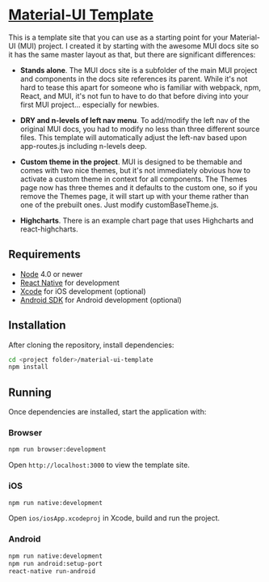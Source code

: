 # [Material-UI Template](https://github.com/lmaccherone/material-ui-template)

This is a template site that you can use as a starting point for your Material-UI (MUI) project. I created it by starting
with the awesome MUI docs site so it has the same master layout as that, but there are significant differences:

* **Stands alone**. The MUI docs site is a subfolder of the main MUI project and components in the docs site references 
  its parent. While it's not hard to tease this apart for someone who is familiar with webpack, npm, React, and MUI, 
  it's not fun to have to do that before diving into your first MUI project... especially for newbies.
  
* **DRY and n-levels of left nav menu**. To add/modify the left nav of the original MUI docs, you had to modify no 
  less than three different source files. This template will automatically adjust the left-nav based upon app-routes.js
  including n-levels deep.
  
* **Custom theme in the project**. MUI is designed to be themable and comes with two nice themes, but it's not 
  immediately obvious how to  activate a custom theme in context for all components. The Themes page now has three 
  themes and it defaults to the custom one, so if you remove the Themes page, it will start up with your theme rather 
  than one of the prebuilt ones. Just modify customBaseTheme.js.
  
* **Highcharts**. There is an example chart page that uses Highcharts and react-highcharts.

## Requirements

- [Node](https://nodejs.org) 4.0 or newer
- [React Native](http://facebook.github.io/react-native/docs/getting-started.html) for development
- [Xcode](https://developer.apple.com/xcode/) for iOS development (optional)
- [Android SDK](https://developer.android.com/sdk/) for Android development (optional)

## Installation
After cloning the repository, install dependencies:
```sh
cd <project folder>/material-ui-template
npm install
```

## Running

Once dependencies are installed, start the application with:

### Browser

```sh
npm run browser:development
```

Open `http://localhost:3000` to view the template site.

### iOS

```sh
npm run native:development
```

Open `ios/iosApp.xcodeproj` in Xcode, build and run the project.

### Android

```sh
npm run native:development
npm run android:setup-port
react-native run-android
```

